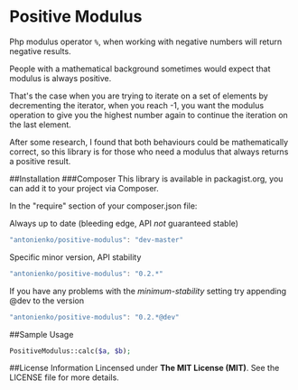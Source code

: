 Positive Modulus 
============

Php modulus operator `%`, when working with negative numbers will return negative results.

People with a mathematical background sometimes would expect that modulus is always positive.

That's the case when you are trying to iterate on a set of elements by decrementing the iterator, when you reach -1, 
you want the modulus operation to give you the highest number again to continue the iteration on the last element.

After some research, I found that both behaviours could be mathematically correct, so this library is for those who need 
a modulus that always returns a positive result.

##Installation
###Composer
This library is available in packagist.org, you can add it to your project via Composer.

In the "require" section of your composer.json file:

Always up to date (bleeding edge, API *not* guaranteed stable)
```javascript
"antonienko/positive-modulus": "dev-master"
```

Specific minor version, API stability
```javascript
"antonienko/positive-modulus": "0.2.*"
```

If you have any problems with the _minimum-stability_ setting try appending @dev to the version
```javascript
"antonienko/positive-modulus": "0.2.*@dev"
```

##Sample Usage
```php
PositiveModulus::calc($a, $b);
```

##License Information
Lincensed under __The MIT License (MIT)__. See the LICENSE file for more details.
